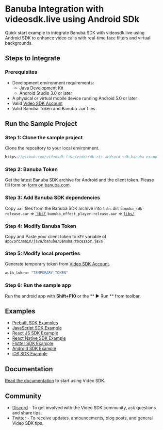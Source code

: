 # Banuba Integration with videosdk.live using Android SDk

Quick start example to integrate Banuba SDK with videosdk.live using Android SDK to enhance video calls with real-time face filters and virtual backgrounds.

## Steps to Integrate
### Prerequisites
- Development environment requirements:
  - [Java Development Kit](https://www.oracle.com/java/technologies/downloads/)
  - Android Studio 3.0 or later
- A physical or virtual mobile device running Android 5.0 or later
- Valid [Video SDK Account](https://app.videosdk.live/)
- Valid Banuba Token and Banuba .aar files

## Run the Sample Project
### Step 1: Clone the sample project
Clone the repository to your local environment.
```js
https://github.com/videosdk-live/videosdk-rtc-android-sdk-banuba-example.git
```

### Step 2: Banuba Token
Get the latest Banuba SDK archive for Android and the client token. Please fill form on [form on banuba.com](https://www.banuba.com/face-filters-sdk).

### Step 3: Add Banuba SDK dependencies
Copy `aar` files from the Banuba SDK archive into `libs` dir:
   `banuba_sdk-release.aar` => ['libs/'](../../tree/master/app/src/main/libs)
   `banuba_effect_player-release.aar` => [`libs/`](../../tree/master/app/src/main/libs)

### Step 4: Modify Banuba Token
Copy and Paste your client token to `KEY` variable of [`app/src/main/java/banuba/BanubaProcessor.java`](../../tree/master/app/src/main/java/com/banuba/BanubaProcessor.java)

### Step 5: Modify local.properties
Generate temporary token from [Video SDK Account](https://app.videosdk.live/signup).
```js title="local.properties"
auth_token= "TEMPORARY-TOKEN"
```

### Step 6: Run the sample app
Run the android app with **Shift+F10** or the ** ▶ Run ** from toolbar. 

## Examples
- [Prebuilt SDK Examples](https://github.com/videosdk-live/videosdk-rtc-prebuilt-examples)
- [JavaScript SDK Example](https://github.com/videosdk-live/videosdk-rtc-javascript-sdk-example)
- [React JS SDK Example](https://github.com/videosdk-live/videosdk-rtc-react-sdk-example)
- [React Native SDK Example](https://github.com/videosdk-live/videosdk-rtc-react-native-sdk-example)
- [Flutter SDK Example](https://github.com/videosdk-live/videosdk-rtc-flutter-sdk-example)
- [Android SDK Example](https://github.com/videosdk-live/videosdk-rtc-android-java-sdk-example)
- [iOS SDK Example](https://github.com/videosdk-live/videosdk-rtc-ios-sdk-example)

## Documentation
[Read the documentation](https://docs.videosdk.live/) to start using Video SDK.

## Community
- [Discord](https://discord.gg/Gpmj6eCq5u) - To get involved with the Video SDK community, ask questions and share tips.
- [Twitter](https://twitter.com/video_sdk) - To receive updates, announcements, blog posts, and general Video SDK tips.

